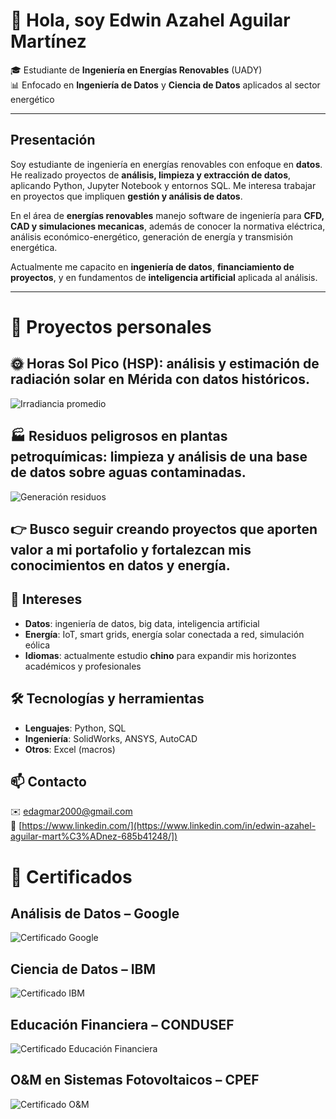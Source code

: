 # 👋 Hola, soy Edwin Azahel Aguilar Martínez

🎓 Estudiante de **Ingeniería en Energías Renovables** (UADY)  
📊 Enfocado en **Ingeniería de Datos** y **Ciencia de Datos** aplicados al sector energético  

---

## Presentación
Soy estudiante de ingeniería en energías renovables con enfoque en **datos**.  
He realizado proyectos de **análisis, limpieza y extracción de datos**, aplicando Python, Jupyter Notebook y entornos SQL. Me interesa trabajar en proyectos que impliquen **gestión y análisis de datos**.  

En el área de **energías renovables** manejo software de ingeniería para **CFD, CAD y simulaciones mecanicas**, además de conocer la normativa eléctrica, análisis económico-energético, generación de energía y transmisión energética.  

Actualmente me capacito en **ingeniería de datos**, **financiamiento de proyectos**, y en fundamentos de **inteligencia artificial** aplicada al análisis.  

---

# 📂 Proyectos personales

## 🌞 **Horas Sol Pico (HSP)**: análisis y estimación de radiación solar en Mérida con datos históricos.  

  ![Irradiancia promedio](multimedia/irradiancia_promedio.png)

## 🏭 **Residuos peligrosos en plantas petroquímicas**: limpieza y análisis de una base de datos sobre aguas contaminadas.  

  ![Generación residuos](multimedia/generacion_residuos.gif)

## 👉 Busco seguir creando proyectos que aporten valor a mi portafolio y fortalezcan mis conocimientos en datos y energía.  

## 🌱 Intereses
- **Datos**: ingeniería de datos, big data, inteligencia artificial  
- **Energía**: IoT, smart grids, energía solar conectada a red, simulación eólica  
- **Idiomas**: actualmente estudio **chino** para expandir mis horizontes académicos y profesionales 

## 🛠️ Tecnologías y herramientas
- **Lenguajes**: Python, SQL 
- **Ingeniería**: SolidWorks, ANSYS, AutoCAD 
- **Otros**: Excel (macros)

## 📫 Contacto

✉️ edagmar2000@gmail.com  
🔗 [https://www.linkedin.com/](https://www.linkedin.com/in/edwin-azahel-aguilar-mart%C3%ADnez-685b41248/]) 

  # 📜 Certificados

## **Análisis de Datos – Google**  

  ![Certificado Google](multimedia/googleda.png)

## **Ciencia de Datos – IBM**  

  ![Certificado IBM](multimedia/ibmdatasc.png)

## **Educación Financiera – CONDUSEF**  

  ![Certificado Educación Financiera](multimedia/EF.png)

## **O&M en Sistemas Fotovoltaicos – CPEF**  

  ![Certificado O&M](multimedia/OyM.png)
